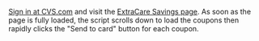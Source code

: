 [Sign in at CVS.com](https://www.cvs.com/account/login) and visit the [ExtraCare Savings page](https://www.cvs.com/extracare/home). As soon as the page is fully loaded, the script scrolls down to load the coupons then rapidly clicks the "Send to card" button for each coupon.